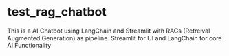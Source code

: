 # test_rag_chatbot
This is a AI Chatbot using LangChain and Streamlit with RAGs (Retreival Augmented Generation) as pipeline. Streamlit for UI and LangChain for core AI Functionality
